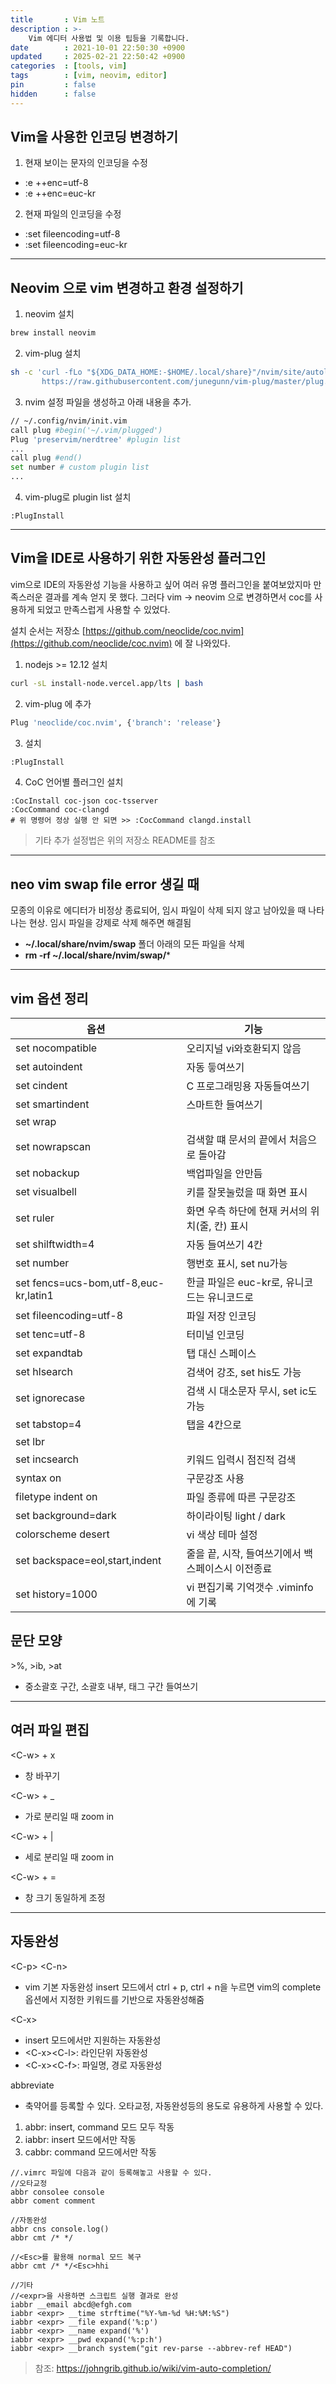 ```yaml
---
title       : Vim 노트
description : >-
    Vim 에디터 사용법 및 이용 팁등을 기록합니다.
date        : 2021-10-01 22:50:30 +0900
updated     : 2025-02-21 22:50:42 +0900
categories  : [tools, vim]
tags        : [vim, neovim, editor]
pin         : false
hidden      : false
---
```


## Vim을 사용한 인코딩 변경하기
1. 현재 보이는 문자의 인코딩을 수정
- :e ++enc=utf-8
- :e ++enc=euc-kr

2. 현재 파일의 인코딩을 수정
- :set fileencoding=utf-8 
- :set fileencoding=euc-kr

---

## Neovim 으로 vim 변경하고 환경 설정하기
1. neovim 설치
```sh
brew install neovim
```

2. vim-plug 설치
```sh
sh -c 'curl -fLo "${XDG_DATA_HOME:-$HOME/.local/share}"/nvim/site/autoload/plug.vim --create-dirs \
       https://raw.githubusercontent.com/junegunn/vim-plug/master/plug.vim'
```

3. nvim 설정 파일을 생성하고 아래 내용을 추가.
```sh
// ~/.config/nvim/init.vim
call plug #begin('~/.vim/plugged')
Plug 'preservim/nerdtree' #plugin list
...
call plug #end()
set number # custom plugin list
...
```

4. vim-plug로 plugin list 설치
```plaintext
:PlugInstall
```

---

## Vim을 IDE로 사용하기 위한 자동완성 플러그인
vim으로 IDE의 자동완성 기능을 사용하고 싶어 여러 유명 플러그인을 붙여보았지마 만족스러운 결과를 계속 얻지 못 했다.
그러다 vim -> neovim 으로 변경하면서 coc를 사용하게 되었고 만족스럽게 사용할 수 있었다.

설치 순서는 저장소 [https://github.com/neoclide/coc.nvim](https://github.com/neoclide/coc.nvim) 에 잘 나와있다.

1. nodejs >= 12.12 설치
```sh
curl -sL install-node.vercel.app/lts | bash
```

2. vim-plug 에 추가
```sh
Plug 'neoclide/coc.nvim', {'branch': 'release'}
```

3. 설치
```sh
:PlugInstall 
```

4. CoC 언어별 플러그인 설치
```plaintext
:CocInstall coc-json coc-tsserver
:CocCommand coc-clangd
# 위 명령어 정상 실행 안 되면 >> :CocCommand clangd.install
```

> 기타 추가 설정법은 위의 저장소 README를 참조


---

## neo vim swap file error 생길 때
모종의 이유로 에디터가 비정상 종료되어, 임시 파일이 삭제 되지 않고 남아있을 때 나타나는 현상.
임시 파일을 강제로 삭제 해주면 해결됨
- **~/.local/share/nvim/swap** 폴더 아래의 모든 파일을 삭제
- **rm -rf ~/.local/share/nvim/swap/***

---

## vim 옵션 정리

| 옵션                                  | 기능                                                 |
|---------------------------------------|------------------------------------------------------|
| set nocompatible                      | 오리지널 vi와호환되지 않음                           |
| set autoindent                        | 자동 듷여쓰기                                        |
| set cindent                           | C 프로그래밍용 자동들여쓰기                          |
| set smartindent                       | 스마트한 들여쓰기                                    |
| set wrap                              |                                                      |
| set nowrapscan                        | 검색할 떄 문서의 끝에서 처음으로 돌아감              |
| set nobackup                          | 백업파일을 안만듬                                    |
| set visualbell                        | 키를 잘못눌렀을 때 화면 표시                         |
| set ruler                             | 화면 우측 하단에 현재 커서의 위치(줄, 칸) 표시       |
| set shilftwidth=4                     | 자동 들여쓰기 4칸                                    |
| set number                            | 행번호 표시, set nu가능                              |
| set fencs=ucs-bom,utf-8,euc-kr,latin1 | 한글 파일은 euc-kr로, 유니코드는 유니코드로          |
| set fileencoding=utf-8                | 파일 저장 인코딩                                     |
| set tenc=utf-8                        | 터미널 인코딩                                        |
| set expandtab                         | 탭 대신 스페이스                                     |
| set hlsearch                          | 검색어 강조, set his도 가능                          |
| set ignorecase                        | 검색 시 대소문자 무시, set ic도 가능                 |
| set tabstop=4                         | 탭을 4칸으로                                         |
| set lbr                               |                                                      |
| set incsearch                         | 키워드 입력시 점진적 검색                            |
| syntax on                             | 구문강조 사용                                        |
| filetype indent on                    | 파일 종류에 따른 구문강조                            |
| set background=dark                   | 하이라이팅 light / dark                              |
| colorscheme desert                    | vi 색상 테마 설정                                    |
| set backspace=eol,start,indent        | 줄을 끝, 시작, 들여쓰기에서 백스페이스시 이전종료    |
| set history=1000                      | vi 편집기록 기억갯수 .viminfo에 기록                 |


## 문단 모양

\>%, >ib, >at
- 중소괄호 구간, 소괄호 내부, 태그 구간 들여쓰기

--- 
## 여러 파일 편집

\<C-w> + x
- 창 바꾸기

\<C-w> + _
- 가로 분리일 때 zoom in

\<C-w> + | 
- 세로 분리일 때 zoom in

\<C-w> + =
- 창 크기 동일하게 조정


---
## 자동완성

\<C-p> \<C-n>
- vim 기본 자동완성 insert 모드에서 ctrl + p, ctrl + n을 누르면
vim의 complete 옵션에서 지정한 키워드를 기반으로 자동완성해줌

\<C-x>
- insert 모드에서만 지원하는 자동완성
- \<C-x>\<C-l>: 라인단위 자동완성
- \<C-x>\<C-f>: 파일명, 경로 자동완성

abbreviate
- 축약어를 등록할 수 있다. 오타교정, 자동완성등의 용도로 유용하게 사용할 수 있다. 
 
1. abbr: insert, command 모드 모두 작동
2. iabbr: insert 모드에서만 작동
3. cabbr: command 모드에서만 작동

```vim
//.vimrc 파일에 다음과 같이 등록해놓고 사용할 수 있다.
//오타교정
abbr consolee console
abbr coment comment

//자동완성
abbr cns console.log()
abbr cmt /* */

//<Esc>를 활용해 normal 모드 복구
abbr cmt /* */<Esc>hhi

//기타 
//<expr>을 사용하면 스크립트 실행 결과로 완성
iabbr __email abcd@efgh.com
iabbr <expr> __time strftime("%Y-%m-%d %H:%M:%S")
iabbr <expr> __file expand('%:p')
iabbr <expr> __name expand('%')
iabbr <expr> __pwd expand('%:p:h')
iabbr <expr> __branch system("git rev-parse --abbrev-ref HEAD")
```
> 참조: <https://johngrib.github.io/wiki/vim-auto-completion/>
